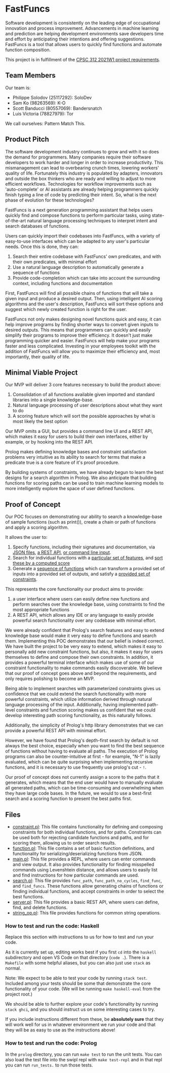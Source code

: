 # FastFuncs

Software development is consistently on the leading edge of occupational innovation and process improvement. Advancements in machine learning and prediction are helping development environments save developers time and effort by anticipating their intentions and offering suggestions. FastFuncs is a tool that allows users to quickly find functions and automate function composition.

This project is in fulfillment of the [CPSC 312 2021W1 project requirements](https://steven-wolfman.github.io/cpsc-312-website/project.html).

## Team Members

Our team is:

+ Philippe Solodov (25117292): SoloDev
+ Sam Ko (98263569): K-O
+ Scott Banducci (80557069): Bandersnatch
+ Luis Victoria (78827979): Tor

We call ourselves: Pattern Match This.

## Product Pitch

The software development industry continues to grow and with it so does the demand for programmers. Many companies require their software developers to work harder and longer in order to increase productivity. This mismanagement can lead to overbearing crunch times, lowering workers' quality of life. Fortunately this industry is populated by adapters, innovators and outside the box thinkers who are ready and willing to adjust to more efficient workflows. Technologies for workflow improvements such as 'auto-complete' or AI assistants are already helping programmers quickly finish typing a line of code by predicting their intent. So, what is the next phase of evolution for these technologies?

FastFuncs is a next generation programming assistant that helps users quickly find and compose functions to perform particular tasks, using state-of-the-art natural language processing techniques to interpret intent and search databases of functions.

Users can quickly import their codebases into FastFuncs, with a variety of easy-to-use interfaces which can be adapted to any user's particular needs. Once this is done, they can:
1. Search their entire codebase with FastFuncs' own predicates, and with their own predicates, with minimal effort
2. Use a natural language description to automatically generate a sequence of functions
3. Provide code-completion which can take into account the surrounding context, including functions and documentation

First, FastFuncs will find all possible chains of functions that will take a given input and produce a desired output. Then, using intelligent AI scoring algorithms and the user's description, FastFuncs will sort these options and suggest which newly created function is right for the user.

FastFuncs not only makes designing novel functions quick and easy, it can help improve programs by finding shorter ways to convert given inputs to desired outputs. This means that programmers can quickly and easily simplify their programs to improve their efficiency. It doesn't just make programming quicker and easier. FastFuncs will help make your programs faster and less complicated. Investing in your employees toolkit with the addition of FastFuncs will allow you to maximize their efficiency and, most importantly, their quality of life.


## Minimal Viable Project

Our MVP will deliver 3 core features necessary to build the product above:

1. Consolidation of all functions available given imported and standard libraries into a single knowledge-base.
2. Natural language processing of user descriptions about what they want to do
3. A scoring feature which will sort the possible approaches by what is most likely the best option

Our MVP omits a GUI, but provides a command line UI and a REST API, which makes it easy for users to build their own interfaces, either by example, or by hooking into the REST API.

Prolog makes defining knowledge bases and constraint satisfaction problems very intuitive as its ability to search for terms that make a predicate true is a core feature of it's proof procedure.

By building systems of constraints, we have already begun to learn the best designs for a search algorithm in Prolog. We also anticipate that building functions for scoring paths can be used to train machine learning models to more intelligently explore the space of user defined functions.

<!-- Replace this with a description of the minimal viable project you will actually build for CPSC 312 (if this becomes your final project).
It may be as short as a few paragraphs, or it may be longer. It should **definitely** take less than 4 minutes
to read carefully and thoroughly.
 
Make clear:
+ how this builds meaningfully toward your product pitch above, without being nearly as much work,
+ how it builds on the strength and power of the language, and
+ how it leads naturally to learning and applying some new element of the language (including what that element is!)
 
Good goals to aim for are from the top two rubric items for proposal grading:
 
> The minimal viable project (MVP) builds on the strengths and power of the language in exciting ways that will clearly lead to excellent learning for students.
 
Or:
 
> The MVP clearly builds significantly on the language and will lead in interesting and natural ways to learning for the students. -->

## Proof of Concept

Our POC focuses on demonstrating our ability to search a knowledge-base of sample functions (such as print()), create a chain or path of functions and apply a scoring algorithm.

It allows the user to:
1. Specify functions, including their signatures and documentation, via [JSON files](), [a REST API](), [or command line input]().
2. Search for individual functions with a [particular set of features](), and [sort these by a computed score]() 
3. Generate a [sequence of functions]() which can transform a provided set of inputs into a provided set of outputs, and satisfy a [provided set of constraints]().

This represents the core functionality our product aims to provide:
1. a user interface where users can easily define new functions and perform searches over the knowledge base, using constraints to find the most appropriate functions
2. A REST API, which allows any IDE or any language to easily provide powerful search functionality over any codebase with minimal effort.

We were already confident that Prolog's search features and easy to extend knowledge base would make it very easy to define functions and search them.
Implementing this POC demonstrates that our belief is indeed correct. We have built the project to be very easy to extend, which makes it easy to personally
add new constraint functions, but also, it makes it easy for users themselves to define and compose their own constraints. In addition, it provides a 
powerful terminal interface which makes use of some of our constraint functionality to make commands easily discoverable. 
We believe that our proof of concept goes above and beyond the requirements, and only requires polishing to become an MVP.

Being able to implement searches with parameterized constraints gives us confidence that we could extend the search
functionality with more powerful constraints, which utilize information derived through natural language processing of the input.
Additionally, having implemented path-level constraints and function scoring makes us confident that we could develop interesting
path scoring functionality, as this naturally follows.

Additionally, the simplicity of Prolog's http library demonstrates that we can provide a powerful REST API with minimal effort.

However, we have found that Prolog's depth-first search by default is not always
the best choice, especially when you want to find the best sequence of functions without having to evaluate all paths.
The execution of Prolog programs can also be counter-intuitive at first - for example, "N-1" is lazily evaluated, which
can be quite surprising when implementing recursive functions, and it is necessary to use frequently use prolog's cut - `!`.

Our proof of concept does not currently assign a score to the paths that it generates, which means that the end user would
have to manually evaluate all generated paths, which can be time-consuming and overwhelming when they have large code bases.
In the future, we would to use a best-first search and a scoring function to present the best paths first.

## Files
- [constraint.pl](prolog/constraint.pl): This file contains functionality for defining and composing constraints for both individual functions, and for paths. Constraints can be used both for rejecting candidate functions and paths, and for scoring them, allowing us to order search results.
- [function.pl](prolog/function.pl): This file contains a set of basic function definitions, and functionality for serializing/deserializing functions from JSON.
- [main.pl](prolog/main.pl): This file provides a REPL, where users can enter commands and view output. It also provides functionality for finding misspelled commands using Levenshtein distance, and allows users to easily list and find instructions for how particular commands are used.
- [search.pl](prolog/search.pl): This file provides `func_path`, `func_path_no_cycles`, `find_func`, and `find_funcs`. These functions allow generating chains of functions or finding individual functions, and accept constraints in order to select the best functions.
- [server.pl](prolog/server.pl): This file provides a basic REST API, where users can define, find, and delete functions.
- [string_op.pl](prolog/string_op.pl): This file provides functions for common string operations.

### How to test and run the code: Haskell

Replace this section with instructions to us for how to test and run your code.

As it is currently set up, editing works best if you first `cd` into the `haskell` subdirectory and open VS Code on that directory (`code .`). There is a `Makefile` with some helpful aliases, but you can also just use `stack` as normal.

Note: We expect to be able to test your code by running `stack test`. Included among your tests should be some that demonstrate the core functionality of your code. (We will be running `make haskell-eval` from the project root.)

We should be able to further explore your code's functionality by running `stack ghci`, and you should instruct us on some interesting cases to try.

If you include instructions different from these, be **absolutely sure** that they will work well for us in whatever environment we run your code and that they will be as easy to use as the instructions above!

### How to test and run the code: Prolog

In the `prolog` directory, you can run `make test` to run the unit tests. You can also load the test file into the swipl repl with `make test-repl` and in that repl you can run `run_tests.` to run those tests.
 
